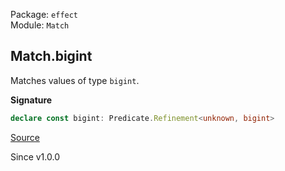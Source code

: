 Package: `effect`<br />
Module: `Match`<br />

## Match.bigint

Matches values of type `bigint`.

**Signature**

```ts
declare const bigint: Predicate.Refinement<unknown, bigint>
```

[Source](https://github.com/Effect-TS/effect/tree/main/packages/effect/src/Match.ts#L1029)

Since v1.0.0
